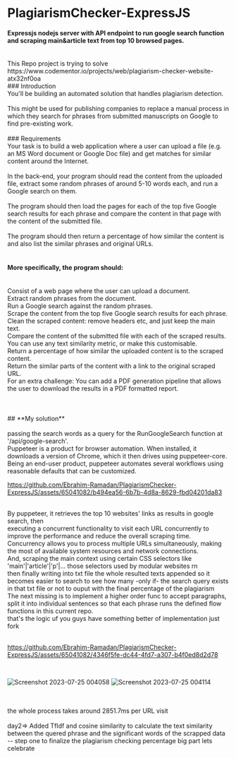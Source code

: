 # PlagiarismChecker-ExpressJS
#### Expressjs nodejs server with API endpoint to run google search function and scraping main&amp;article text from top 10 browsed pages.
<br>
This Repo project is trying to solve https://www.codementor.io/projects/web/plagiarism-checker-website-atx32nf0oa 
<br>
### Introduction<br>
You'll be building an automated solution that handles plagiarism detection.
<br><br>
This might be used for publishing companies to replace a manual process in which they search for phrases from submitted manuscripts on Google to find pre-existing work.
<br><br>
### Requirements<br>
Your task is to build a web application where a user can upload a file (e.g. an MS Word document or Google Doc file) and get matches for similar content around the Internet.
<br><br>
In the back-end, your program should read the content from the uploaded file, extract some random phrases of around 5-10 words each, and run a Google search on them.
<br><br>
The program should then load the pages for each of the top five Google search results for each phrase and compare the content in that page with the content of the submitted file.
<br><br>
The program should then return a percentage of how similar the content is and also list the similar phrases and original URLs.<br><br>

#### More specifically, the program should:<br>
<br>
Consist of a web page where the user can upload a document.<br>
Extract random phrases from the document.<br>
Run a Google search against the random phrases.<br>
Scrape the content from the top five Google search results for each phrase.<br>
Clean the scraped content: remove headers etc, and just keep the main text.<br>
Compare the content of the submitted file with each of the scraped results. You can use any text similarity metric, or make this customisable.<br>
Return a percentage of how similar the uploaded content is to the scraped content.<br>
Return the similar parts of the content with a link to the original scraped URL.<br>
For an extra challenge: You can add a PDF generation pipeline that allows the user to download the results in a PDF formatted report.
<br>
<br><br><br>
## **My solution**
<br><br>
passing the search words as a query for the RunGoogleSearch function at '/api/google-search'.
<br> Puppeteer is a product for browser automation. When installed, it downloads a version of Chrome, which it then drives using puppeteer-core. Being an end-user product, puppeteer automates several workflows using reasonable defaults that can be customized.
<br>


https://github.com/Ebrahim-Ramadan/PlagiarismChecker-ExpressJS/assets/65041082/b494ea56-6b7b-4d8a-8629-fbd04201da83


<br>
By puppeteer, it retrieves the top 10 websites' links as results in google search, then <br> executing a concurrent functionality to visit each URL concurrently to improve the performance and reduce the overall scraping time. Concurrency allows you to process multiple URLs simultaneously, making the most of available system resources and network connections.
<br>
And, scraping the main context using certain CSS selectors like 'main'|'article'|'p'|... those selectors used by modular websites rn <br>
then finally writing into txt file the whole resulted texts appended so it becomes easier to search to see how many -only if- the search query exists in that txt file or not to ouput with the final percentage of the plagiarism
<br> The next missing is to implement a higher order func to accept paragraphs, split it into individual sentences so that each phrase runs the defined flow functions in this current repo. <br> that's the logic uf you guys have something better of implementation just fork
<br><br>

 https://github.com/Ebrahim-Ramadan/PlagiarismChecker-ExpressJS/assets/65041082/4346f5fe-dc44-4fd7-a307-b4f0ed8d2d78 
 
<br>

![Screenshot 2023-07-25 004058](https://github.com/Ebrahim-Ramadan/PlagiarismChecker-ExpressJS/assets/65041082/693821e0-5c3c-475e-8520-56144882663f)
![Screenshot 2023-07-25 004114](https://github.com/Ebrahim-Ramadan/PlagiarismChecker-ExpressJS/assets/65041082/80b1487c-5476-4996-b9b2-fe41da41c3ca)


<br>
<br>
the whole process takes around 2851.7ms per URL visit
<br>
<br>
day2=> Added TfIdf and cosine similarity to calculate the text similarity between the quered phrase and the significant words of the scrapped data -- step one to finalize the plagiarism checking percentage big part lets celebrate

